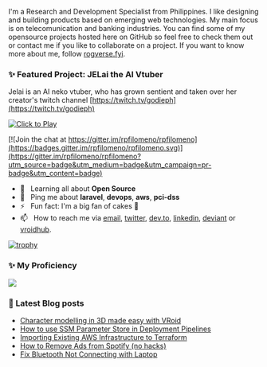 I'm a Research and Development Specialist from Philippines. I like designing and building products based on emerging web technologies. My main focus
is on telecomunication and banking industries. You can find some of my opensource projects hosted here on GitHub so feel free to check them out or contact me if you like to collaborate on a project. If you want to know more about me, follow <a rel="me" href="https://rogverse.fyi">rogverse.fyi</a>.


### ✨ Featured Project: JELai the AI Vtuber

Jelai is an AI neko vtuber, who has grown sentient and taken over her creator's twitch channel [https://twitch.tv/godieph](https://twitch.tv/godieph)

[![Click to Play](https://i.imgur.com/MzV7XXy.png)](https://youtu.be/Q6bGmFvQ1rc?t=519)








[![Join the chat at https://gitter.im/rpfilomeno/rpfilomeno](https://badges.gitter.im/rpfilomeno/rpfilomeno.svg)](https://gitter.im/rpfilomeno/rpfilomeno?utm_source=badge&utm_medium=badge&utm_campaign=pr-badge&utm_content=badge)

- 🌱&nbsp;&nbsp; Learning all about **Open Source**
- 💬&nbsp;&nbsp; Ping me about **laravel**, **devops**, **aws**, **pci-dss**
- ⚡️&nbsp;&nbsp; Fun fact: I'm a big fan of cakes 🍰
- 📫&nbsp;&nbsp; How to reach me via [email], [twitter], [dev.to], [linkedin], [deviant] or [vroidhub].

[![trophy](https://github-profile-trophy.vercel.app/?username=rpfilomeno&theme=onedark)](https://github.com/ryo-ma/github-profile-trophy)

### ✨ My Proficiency

<img src="https://cr-skills-chart-widget.azurewebsites.net/api/api?username=rpfilomeno&show-other-skills=true&padding=10">

### 📖 Latest Blog posts
<!-- BLOG:START -->
- [Character modelling in 3D made easy with VRoid](https://rpfilomeno.me/3d/character-modelling-in-3d-made-easy-with-vroid/)
- [How to use SSM Parameter Store in Deployment Pipelines](https://rpfilomeno.me/aws/how-to-use-ssm-parameter-in-deployments/)
- [Importing Existing AWS Infrastructure to Terraform](https://rpfilomeno.me/aws/importing-existing-aws-infrastructure-to-terraform/)
- [How to Remove Ads from Spotify &lpar;no hacks&rpar;](https://rpfilomeno.me/github/how-to-remove-ads-from-spotify/)
- [Fix Bluetooth Not Connecting with Laptop](https://rpfilomeno.me/windows/fix-bluetooth-devices-not-connecting-with-laptop/)
<!-- BLOG:END -->

[email]: mailto:roger@rpfilomeno.me
[twitter]: https://twitter.com/godie
[dev.to]: https://dev.to/rpfilomeno
[linkedin]: https://www.linkedin.com/in/rpfilomeno
[deviant]: https://www.deviantart.com/godieph
[vroidhub]: https://hub.vroid.com/en/characters/2056041647174037182

